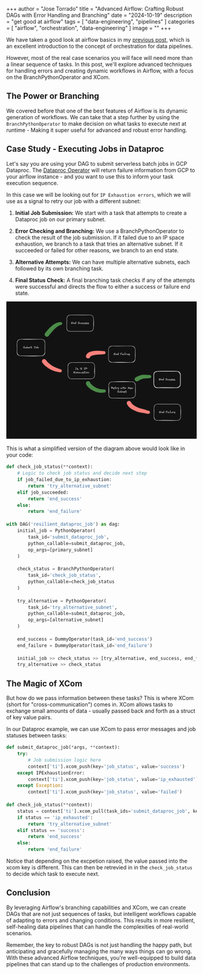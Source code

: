 +++
author = "Jose Torrado"
title = "Advanced Airflow: Crafting Robust DAGs with Error Handling and Branching"
date = "2024-10-19"
description = "get good at airflow"
tags = [
    "data-engineering",
    "pipelines"
]
categories = [
    "airflow",
    "orchestration",
    "data-engineering"
]
image = ""
+++

We have taken a good look at airflow basics in my [previous post](https://torrado.io/p/how-to-get-started-with-airflow-for-data-engineering/), which is an excellent introduction to the concept of orchestration for data pipelines. 

However, most of the real case scenarios you will face will need more than a linear sequence of tasks. In this post, we'll explore advanced techniques for handling errors and creating dynamic workflows in Airflow, with a focus on the BranchPythonOperator and XCom.

## The Power or Branching 

We covered before that one of the best features of Airflow is its dynamic generation of workflows. We can take that a step further by using the `BranchPythonOperator` to make decision on what tasks to execute next at runtime - Making it super useful for advanced and robust error handling.

## Case Study - Executing Jobs in Dataproc

Let's say you are using your DAG to submit serverless batch jobs in GCP Dataproc. The [Dataproc Operator](https://airflow.apache.org/docs/apache-airflow-providers-google/stable/operators/cloud/dataproc.html) will return failure information from GCP to your airflow instance - and you want to use this to inform your task execution sequence.

In this case we will be looking out for `IP Exhaustion errors`, which we will use as a signal to retry our job with a different subnet:

1. **Initial Job Submission:**
   We start with a task that attempts to create a Dataproc job on our primary subnet.

2. **Error Checking and Branching:**
   We use a BranchPythonOperator to check the result of the job submission. If it failed due to an IP space exhaustion, we branch to a task that tries an alternative subnet. If it succeeded or failed for other reasons, we branch to an end state.

3. **Alternative Attempts:**
   We can have multiple alternative subnets, each followed by its own branching task.

4. **Final Status Check:**
   A final branching task checks if any of the attempts were successful and directs the flow to either a success or failure end state.

![The Flow would look something like this](dag-diagram.png)

This is what a simplified version of the diagram above would look like in your code:

```python
def check_job_status(**context):
    # Logic to check job status and decide next step
    if job_failed_due_to_ip_exhaustion:
        return 'try_alternative_subnet'
    elif job_succeeded:
        return 'end_success'
    else:
        return 'end_failure'

with DAG('resilient_dataproc_job') as dag:
    initial_job = PythonOperator(
        task_id='submit_dataproc_job',
        python_callable=submit_dataproc_job,
        op_args=[primary_subnet]
    )

    check_status = BranchPythonOperator(
        task_id='check_job_status',
        python_callable=check_job_status
    )

    try_alternative = PythonOperator(
        task_id='try_alternative_subnet',
        python_callable=submit_dataproc_job,
        op_args=[alternative_subnet]
    )

    end_success = DummyOperator(task_id='end_success')
    end_failure = DummyOperator(task_id='end_failure')

    initial_job >> check_status >> [try_alternative, end_success, end_failure]
    try_alternative >> check_status
```

## The Magic of XCom
But how do we pass information between these tasks? This is where XCom (short for "cross-communication") comes in.
XCom allows tasks to exchange small amounts of data - usually passed back and forth as a struct of key value pairs.

In our Dataproc example, we can use XCom to pass error messages and job statuses between tasks:

```python
def submit_dataproc_job(*args, **context):
    try:
        # Job submission logic here
        context['ti'].xcom_push(key='job_status', value='success')
    except IPExhaustionError:
        context['ti'].xcom_push(key='job_status', value='ip_exhausted')
    except Exception:
        context['ti'].xcom_push(key='job_status', value='failed')

def check_job_status(**context):
    status = context['ti'].xcom_pull(task_ids='submit_dataproc_job', key='job_status')
    if status == 'ip_exhausted':
        return 'try_alternative_subnet'
    elif status == 'success':
        return 'end_success'
    else:
        return 'end_failure'
```

Notice that depending on the excpetion raised, the value passed into the xcom key is different. This can then be retrevied in in the `check_job_status`
to decide which task to execute next.

## Conclusion
By leveraging Airflow's branching capabilities and XCom, we can create DAGs that are not just sequences of tasks, but intelligent workflows capable of adapting to errors and changing conditions. This results in more resilient, self-healing data pipelines that can handle the complexities of real-world scenarios.

Remember, the key to robust DAGs is not just handling the happy path, but anticipating and gracefully managing the many ways things can go wrong. With these advanced Airflow techniques, you're well-equipped to build data pipelines that can stand up to the challenges of production environments.

